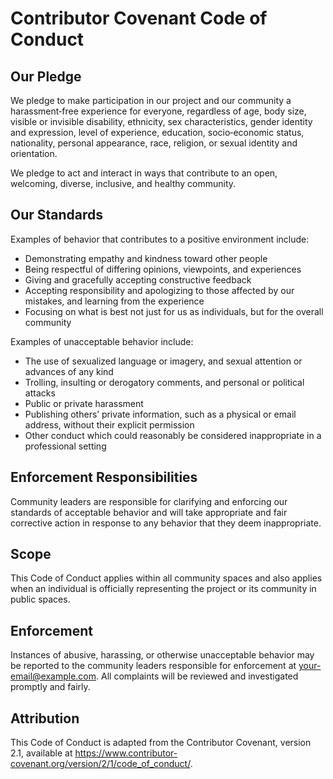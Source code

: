 # Contributor Covenant Code of Conduct

## Our Pledge
We pledge to make participation in our project and our community a harassment‑free experience for everyone, regardless of age, body size, visible or invisible disability, ethnicity, sex characteristics, gender identity and expression, level of experience, education, socio‑economic status, nationality, personal appearance, race, religion, or sexual identity and orientation.

We pledge to act and interact in ways that contribute to an open, welcoming, diverse, inclusive, and healthy community.

## Our Standards
Examples of behavior that contributes to a positive environment include:
* Demonstrating empathy and kindness toward other people
* Being respectful of differing opinions, viewpoints, and experiences
* Giving and gracefully accepting constructive feedback
* Accepting responsibility and apologizing to those affected by our mistakes, and learning from the experience
* Focusing on what is best not just for us as individuals, but for the overall community

Examples of unacceptable behavior include:
* The use of sexualized language or imagery, and sexual attention or advances of any kind
* Trolling, insulting or derogatory comments, and personal or political attacks
* Public or private harassment
* Publishing others’ private information, such as a physical or email address, without their explicit permission
* Other conduct which could reasonably be considered inappropriate in a professional setting

## Enforcement Responsibilities
Community leaders are responsible for clarifying and enforcing our standards of acceptable behavior and will take appropriate and fair corrective action in response to any behavior that they deem inappropriate.

## Scope
This Code of Conduct applies within all community spaces and also applies when an individual is officially representing the project or its community in public spaces.

## Enforcement
Instances of abusive, harassing, or otherwise unacceptable behavior may be reported to the community leaders responsible for enforcement at your-email@example.com. All complaints will be reviewed and investigated promptly and fairly.

## Attribution
This Code of Conduct is adapted from the Contributor Covenant, version 2.1, available at <https://www.contributor-covenant.org/version/2/1/code_of_conduct/>.
